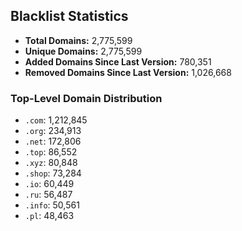 ## Blacklist Statistics

- **Total Domains:** 2,775,599
- **Unique Domains:** 2,775,599
- **Added Domains Since Last Version:** 780,351
- **Removed Domains Since Last Version:** 1,026,668

### Top-Level Domain Distribution

-  `.com`: 1,212,845
-  `.org`: 234,913
-  `.net`: 172,806
-  `.top`: 86,552
-  `.xyz`: 80,848
-  `.shop`: 73,284
-  `.io`: 60,449
-  `.ru`: 56,487
-  `.info`: 50,561
-  `.pl`: 48,463

